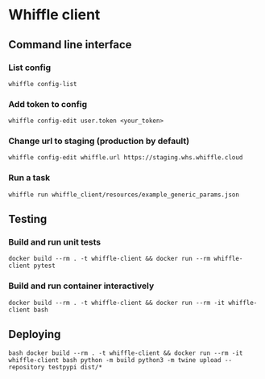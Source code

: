 # Whiffle client

## Command line interface

### List config

`whiffle config-list`

### Add token to config

`whiffle config-edit user.token <your_token>`

### Change url to staging (production by default)

`whiffle config-edit whiffle.url https://staging.whs.whiffle.cloud`

### Run a task

`whiffle run whiffle_client/resources/example_generic_params.json`


## Testing

### Build and run unit tests

`docker build --rm . -t whiffle-client && docker run --rm whiffle-client pytest`

### Build and run container interactively

`docker build --rm . -t whiffle-client && docker run --rm -it whiffle-client bash`

## Deploying

`bash
docker build --rm . -t whiffle-client && docker run --rm -it whiffle-client bash
python -m build
python3 -m twine upload --repository testpypi dist/*
`